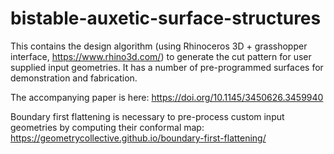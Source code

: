 # bistable-auxetic-surface-structures

This contains the design algorithm (using Rhinoceros 3D + grasshopper interface, https://www.rhino3d.com/) to generate the cut pattern for user supplied input geometries. It has a number of pre-programmed surfaces for demonstration and fabrication.

The accompanying paper is here: https://doi.org/10.1145/3450626.3459940

Boundary first flattening is necessary to pre-process custom input geometries by computing their conformal map: https://geometrycollective.github.io/boundary-first-flattening/
